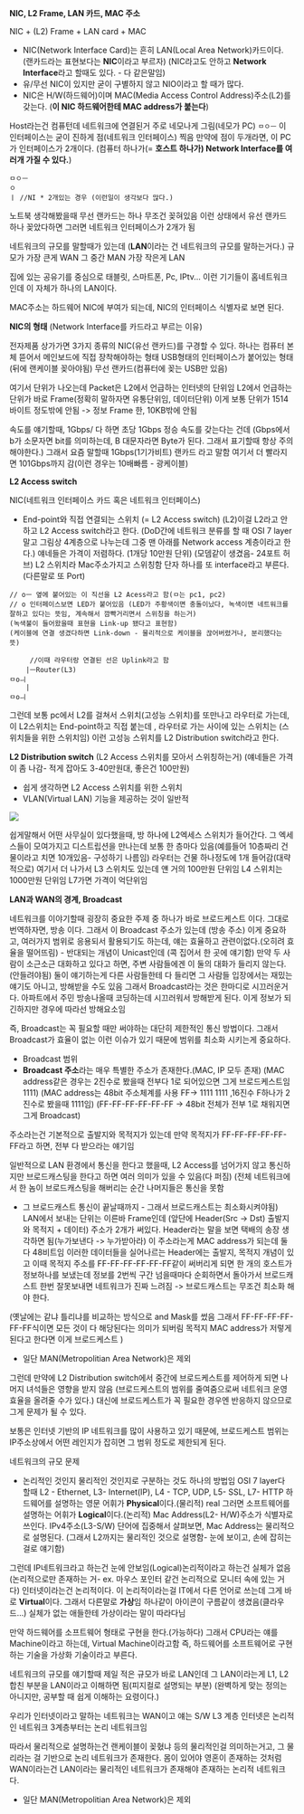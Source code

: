 **NIC, L2 Frame, LAN 카드, MAC 주소**

NIC + (L2) Frame + LAN card + MAC

- NIC(Network Interface Card)는 흔히 LAN(Local Area Network)카드이다.
  (랜카드라는 표현보다는 **NIC**이라고 부르자)
  (NIC라고도 안하고 **Network Interface**라고 할때도 있다. - 다 같은말임)
- 유/무선 NIC이 있지만 굳이 구별하지 않고 NIO이라고 할 때가 많다.
- NIC은 H/W(하드웨어)이며 MAC(Media Access Control Address)주소(L2)를 갖는다.
  (**이 NIC 하드웨어한테 MAC address가 붙는다**)

Host라는건 컴퓨턴데 네트워크에 연결된거
주로 네모나게 그림(네모가 PC)
`ㅁㅇㅡ`
이 인터페이스는 굳이 진하게 점(네트워크 인터페이스) 찍음
만약에 점이 두개라면, 이 PC가 인터페이스가 2개이다.
(컴퓨터 하나가(= **호스트 하나가) Network Interface를 여러개 가질 수 있다.**)

```
ㅁㅇㅡ
ㅇ
ㅣ //NI * 2개있는 경우 (이런일이 생각보다 많다.)
```

노트북 생각해봤을때 무선 랜카드는 하나 무조건 꽂혀있음
이런 상태에서 유선 랜카드 하나 꽂았다하면 그러면 네트워크 인터페이스가 2개가 됨

네트워크의 규모를 말할때가 있는데
(**LAN**이라는 건 네트워크의 규모를 말하는거다.)
규모가 가장 큰게 WAN
그 중간 MAN
가장 작은게 LAN

집에 있는 공유기를 중심으로 태블릿, 스마트폰, Pc, IPtv...
이런 기기들이 홈네트워크인데 이 자체가 하나의 LAN이다.

MAC주소는 하드웨어 NIC에 부여가 되는데, NIC의 인터페이스 식별자로 보면 된다.

**NIC의 형태**
(Network Interface를 카드라고 부르는 이유)

전자제품 상가가면 3가지 종류의 NIC(유선 랜카드)를 구경할 수 있다.
하나는 컴퓨터 본체 뜯어서 메인보드에 직접 장착해야하는 형태
USB형태의 인터페이스가 붙어있는 형태(뒤에 랜케이블 꽂아야됨)
무선 랜카드(컴퓨터에 꽂는 USB만 있음)

여기서 단위가 나오는데
Packet은 L2에서 언급하는 인터넷의 단위임
L2에서 언급하는 단위가 바로 Frame(정확히 말하자면 유통단위임, 데이터단위)
이게 보통 단위가 1514바이트 정도밖에 안됨 -> 정보 Frame 한, 10KB밖에 안됨

속도를 얘기할때, 1Gbps/ 다 하면 초당 1Gbps 정승 속도를 갖는다는 건데
(Gbps에서 b가 소문자면 bit를 의미하는데, B 대문자라면 Byte가 된다.
그래서 표기할때 항상 주의해야한다.)
그래서 요즘 말할때 1Gbps(1기가비트) 랜카드 라고 말함
여기서 더 빨라지면 101Gbps까지 감(이런 경우는 10배빠름 - 광케이블)

**L2 Access switch**

NIC(네트워크 인터페이스 카드 혹은 네트워크 인터페이스)

- End-point와 직접 연결되는 스위치 (= L2 Access switch)
  (L2)이걸 L2라고 안하고 L2 Access switch라고 한다.
  (DoD간에 네트워크 분류를 할 때 OSI 7 layer말고 그림상 4계층으로 나누는데
  그중 맨 아래를 Network access 계층이라고 한다.)
  얘네들은 가격이 저렴하다. (1개당 10만원 단위)
  (모뎀같이 생겼음- 24포트 허브)
  L2 스위치라 Mac주소가지고 스위칭함
  단자 하나를 또 interface라고 부른다.(다른말로 또 Port)

```
// oㅡ 옆에 붙어있는 이 직선을 L2 Acess라고 함(ㅁ는 pc1, pc2)
// o 인터페이스보면 LED가 붙어있음 (LED가 주황색이면 충돌이났다, 녹색이면 네트워크를 잘하고 있다는 뜻임, 계속해서 깜빡거리면서 스위칭을 하는거)
(녹색불이 들어왔을때 표현을 Link-up 됐다고 표현함)
(케이블에 연결 생겼다하면 Link-down - 물리적으로 케이블을 끊어버렸거나, 분리했다는 뜻)

     //이때 라우터랑 연결된 선은 Uplink라고 함
    |ㅡRouter(L3)
ㅁoㅢ
    |
ㅁoㅢ
```

그런데 보통 pc에서 L2를 걸쳐서 스위치(고성능 스위치)를 또만나고 라우터로 가는데,
이 L2스위치는 End-point하고 직접 붙는데 , 라우터로 가는 사이에 있는 스위치는 (스위치들을 위한 스위치임)
이런 고성능 스위치를 L2 Distribution switch라고 한다.

**L2 Distribution switch** (L2 Access 스위치를 모아서 스위칭하는거)
(얘네들은 가격이 좀 나감- 적게 잡아도 3-40만원대, 좋은건 100만원)

- 쉽게 생각하면 L2 Access 스위치를 위한 스위치
- VLAN(Virtual LAN) 기능을 제공하는 것이 일반적

![](https://velog.velcdn.com/images/ninto_2/post/dba93d79-fe1a-44f0-8279-e3335f5a7247/image.png)

쉽게말해서 어떤 사무실이 있다했을때, 방 하나에 L2엑세스 스위치가 들어간다.
그 엑세스들이 모여가지고 디스트립션을 만나는데 보통 한 층마다 있음(예를들어 10층짜리 건물이라고 치면 10개있음- 구성하기 나름임) 라우터는 건물 하나정도에 1개 들어감(대략적으로)
여기서 더 나가서 L3 스위치도 있는데 얜 거의 100만원 단위임
L4 스위치는 1000만원 단위임
L7가면 가격이 억단위임

**LAN과 WAN의 경계, Broadcast**

네트워크를 이야기할때 굉장히 중요한 주제 중 하나가 바로 브로드케스트 이다.
그대로 번역하자면, 방송 이다.
그래서 이 Broadcast 주소가 있는데 (방송 주소) 이게 중요하고, 여러가지 범위로 응용되서 활용되기도 하는데, 얘는 효율하고 관련이없다.(오히려 효율을 떨어뜨림) - 반대되는 개념이 Unicast인데 (콕 집어서 한 곳에 얘기함)
만약 두 사람이 소근소근 대화하고 있다고 하면, 주변 사람들에겐 이 둘의 대화가 들리지 않는다. (안들려야됨)
둘이 얘기하는게 다른 사람들한테 다 들리면 그 사람들 입장에서는 재밌는 얘기도 아니고, 방해받을 수도 있음
그래서 Broadcast라는 것은 한마디로 시끄러운거다.
아파트에서 주민 방송나올때 코딩하는데 시끄러워서 방해받게 된다.
이게 정보가 되긴하지만 경우에 따라선 방해요소임

즉, Broadcast는 꼭 필요할 때만 써야하는 대단히 제한적인 통신 방법이다.
그래서 Broadcast가 효율이 없는 이런 이슈가 있기 때문에 범위를 최소화 시키는게 중요하다.

- Broadcast 범위
- **Broadcast 주소**라는 매우 특별한 주소가 존재한다.(MAC, IP 모두 존재)
  (MAC address같은 경우는 2진수로 봤을때 전부다 1로 되어있으면 그게 브로드케스트임 1111)
  (MAC address는 48bit 주소체계를 사용
  FF-> 1111 1111 ,16진수 F하나가 2진수로 봤을때 1111임)
  (FF-FF-FF-FF-FF-FF -> 48bit 전체가 전부 1로 채워지면 그게 Broadcast)

주소라는건 기본적으로 출발지와 목적지가 있는데 만약 목적지가
FF-FF-FF-FF-FF-FF라고 하면, 전부 다 받으라는 얘기임

일반적으로 LAN 환경에서 통신을 한다고 했을때, L2 Access를 넘어가지 않고 통신하지만 브로드캐스팅을 한다고 하면 여러 의미가 있을 수 있음(다 퍼짐)
(전체 네트워크에서 한 놈이 브로드캐스팅을 해버리는 순간 나머지들은 통신을 못함

- 그 브로드캐스트 통신이 끝날때까지 - 그래서 브로드캐스트는 최소화시켜야됨)
  LAN에서 보내는 단위는 이른바 Frame인데
  (앞단에 Header(Src -> Dst) 출발지와 목적지 + 데이터)
  주소가 2개가 써있다.
  Header라는 말을 보면 택배의 송장 생각하면 됨(누가보낸다 -> 누가받아라)
  이 주소라는게 MAC address가 되는데 둘 다 48비트임
  이러한 데이터들을 실어나르는 Header에는 출발지, 목적지 개념이 있고
  이때 목적지 주소를 FF-FF-FF-FF-FF-FF같이 써버리게 되면
  한 개의 호스트가 정보하나를 보냈는데 정보를 2번씩 구간 넘을때마다 순회하면서 돌아가서 브로드캐스트 한번 잘못보내면 네트워크가 진짜 느려짐
  -> 브로드캐스트는 무조건 최소화 해야 한다.

(옛날에는 같냐 틀리냐를 비교하는 방식으로 and Mask를 썼음
그래서 FF-FF-FF-FF-FF-FF식이면 모든 것이 다 해당된다는 의미가 되버림
목적지 MAC address가 저렇게 된다고 한다면 이게 브로드케스트
)

- 일단 MAN(Metropolitian Area Network)은 제외

그런데 만약에 L2 Distribution switch에서 중간에 브로드케스트를 제어하게 되면
나머지 녀석들은 영향을 받지 않음
(브로드케스트의 범위를 줄여줌으로써 네트워크 운영 효율을 올려줄 수가 있다.)
대신에 브로드케스트가 꼭 필요한 경우엔 반응하지 않으므로 그게 문제가 될 수 있다.

보통은 인터넷 기반의 IP 네트워크를 많이 사용하고 있기 때문에, 브로드케스트 범위는 IP주소상에서 어떤 레인지가 잡히면 그 범위 정도로 제한되게 된다.

네트워크의 규모 문제

- 논리적인 것인지 물리적인 것인지로 구분하는 것도 하나의 방법임
  OSI 7 layer다 할때 L2 - Ethernet, L3- Internet(IP), L4 - TCP, UDP,
  L5- SSL, L7- HTTP
  하드웨어를 설명하는 영문 어휘가 **Physical**이다.(물리적) real
  그러면 소프트웨어를 설명하는 어휘가 **Logical**이다.(논리적)
  Mac Address(L2- H/W)주소가 식별자로 쓰인다.
  IPv4주소(L3-S/W)
  단어에 집중해서 살펴보면, Mac Address는 물리적으로 설명된다.
  (그래서 L2까지는 물리적인 것으로 설명함- 눈에 보이고, 손에 잡히는 걸로 얘기함)

그런데 IP네트워크라고 하는건 눈에 안보임(Logical)논리적이라고 하는건 실체가 없음
(논리적으로만 존재하는 거- ex. 마우스 포인터 같건 논리적으로 모니터 속에 있는 거다)
인터넷이라는건 논리적이다.
이 논리적이라는걸 IT에서 다른 언어로 쓰는데 그게 바로 **Virtual**이다.
그래서 다른말로 **가상**임
하나같이 아이콘이 구름같이 생겼음(클라우드...)
실체가 없는 애들한테 가상이라는 말이 따라다님

만약 하드웨어를 소프트웨어 형태로 구현을 한다.(가능하다)
그래서 CPU라는 얘를 Machine이라고 하는데, Virtual Machine이라고함
즉, 하드웨어를 소프트웨어로 구현하는 기술을 가상화 기술이라고 부른다.

네트워크의 규모를 얘기할때 제일 적은 규모가 바로 LAN인데
그 LAN이라는게 L1, L2 합친 부분을 LAN이라고 이해하면 됨(피지컬로 설명되는 부분)
(완벽하게 맞는 정의는 아니지만, 공부할 때 쉽게 이해하는 요령이다.)

우리가 인터넷이라고 말하는 네트워크는 WAN이고 얘는 S/W L3 계층
인터넷은 논리적인 네트워크
3계층부터는 논리 네트워크임

따라서 물리적으로 설명하는건 랜케이블이 꽂혔냐 등의 물리적인걸 의미하는거고,
그 물리라는 걸 기반으로 논리 네트워크가 존재한다.
몸이 있어야 영혼이 존재하는 것처럼
WAN이라는건 LAN이라는 물리적인 네트워크가 존재해야 존재하는 논리적 네트워크다.

- 일단 MAN(Metropolitian Area Network)은 제외

